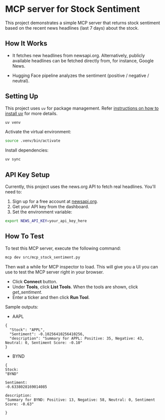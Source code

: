 # MCP server for Stock Sentiment

This project demonstrates a simple MCP server that returns stock sentiment based on the recent news headlines (last 7 days) about the stock.

## How It Works

* It fetches new headlines from newsapi.org. Alternatively, publicly available headlines can be fetched directly from, for instance, Google News.

* Hugging Face pipeline analyzes the sentiment (positive / negative / neutral).

## Setting Up

This project uses `uv` for package management. Refer [instructions on how to install uv](https://docs.astral.sh/uv/getting-started/installation/) for more details.

```sh
uv venv
```

Activate the virtual environment:

```sh
source .venv/bin/activate
```

Install dependencies:

```sh
uv sync
```

## API Key Setup

Currently, this project uses the news.org API to fetch real headlines. You'll need to:

1. Sign up for a free account at [newsapi.org](https://newsapi.org/).
2. Get your API key from the dashboard.
3. Set the environment variable:

```sh
export NEWS_API_KEY=your_api_key_here
```

## How To Test

To test this MCP server, execute the following command:

```sh
mcp dev src/mcp_stock_sentiment.py
```

Then wait a while for MCP inspector to load. This will give you a UI you can use to test the MCP server right in your browser.

* Click **Connect** button. 
* Under **Tools**, click **List Tools**. When the tools are shown, click _get_sentiment_. 
* Enter a ticker and then click **Run Tool**. 

Sample outputs: 

* AAPL
```commandline
{
  "Stock": "APPL",
  "Sentiment": -0.10256410256410256,
  "description": "Summary for APPL: Positive: 35, Negative: 43, Neutral: 0, Sentiment Score: -0.10"
}
```
* BYND
```commandline
{
Stock:
"BYND"

Sentiment:
-0.6338028169014085

description:
"Summary for BYND: Positive: 13, Negative: 58, Neutral: 0, Sentiment Score: -0.63"

}
```